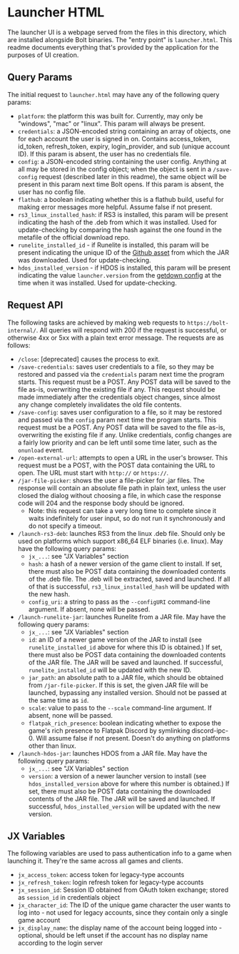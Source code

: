# Launcher HTML
The launcher UI is a webpage served from the files in this directory, which are installed alongside Bolt binaries. The "entry point" is `launcher.html`. This readme documents everything that's provided by the application for the purposes of UI creation.

## Query Params
The initial request to `launcher.html` may have any of the following query params:
- `platform`: the platform this was built for. Currently, may only be "windows", "mac" or "linux". This param will always be present.
- `credentials`: a JSON-encoded string containing an array of objects, one for each account the user is signed in on. Contains access_token, id_token, refresh_token, expiry, login_provider, and sub (unique account ID). If this param is absent, the user has no credentials file.
- `config`: a JSON-encoded string containing the user config. Anything at all may be stored in the config object; when the object is sent in a `/save-config` request (described later in this readme), the same object will be present in this param next time Bolt opens. If this param is absent, the user has no config file.
- `flathub`: a boolean indicating whether this is a flathub build, useful for making error messages more helpful. Assume false if not present.
- `rs3_linux_installed_hash`: if RS3 is installed, this param will be present indicating the hash of the .deb from which it was installed. Used for update-checking by comparing the hash against the one found in the metafile of the official download repo.
- `runelite_installed_id` - if Runelite is installed, this param will be present indicating the unique ID of the [Github asset](https://api.github.com/repos/runelite/launcher/releases) from which the JAR was downloaded. Used for update-checking.
- `hdos_installed_version` - if HDOS is installed, this param will be present indicating the value `launcher.version` from the [getdown config](https://cdn.hdos.dev/client/getdown.txt) at the time when it was installed. Used for update-checking.

## Request API
The following tasks are achieved by making web requests to `https://bolt-internal/`. All queries will respond with 200 if the request is successful, or otherwise 4xx or 5xx with a plain text error message. The requests are as follows:
- `/close`: [deprecated] causes the process to exit.
- `/save-credentials`: saves user credentials to a file, so they may be restored and passed via the `credentials` param next time the program starts. This request must be a POST. Any POST data will be saved to the file as-is, overwriting the existing file if any. This request should be made immediately after the credentials object changes, since almost any change completely invalidates the old file contents.
- `/save-config`: saves user configuration to a file, so it may be restored and passed via the `config` param next time the program starts. This request must be a POST. Any POST data will be saved to the file as-is, overwriting the existing file if any. Unlike credentials, config changes are a fairly low priority and can be left until some time later, such as the `onunload` event.
- `/open-external-url`: attempts to open a URL in the user's browser. This request must be a POST, with the POST data containing the URL to open. The URL must start with `http://` or `https://`.
- `/jar-file-picker`: shows the user a file-picker for .jar files. The response will contain an absolute file path in plain text, unless the user closed the dialog without choosing a file, in which case the response code will 204 and the response body should be ignored.
  - Note: this request can take a very long time to complete since it waits indefinitely for user input, so do not run it synchronously and do not specify a timeout.
- `/launch-rs3-deb`: launches RS3 from the linux .deb file. Should only be used on platforms which support x86_64 ELF binaries (i.e. linux). May have the following query params:
  - `jx_...`: see "JX Variables" section
  - `hash`: a hash of a newer version of the game client to install. If set, there must also be POST data containing the downloaded contents of the .deb file. The .deb will be extracted, saved and launched. If all of that is successful, `rs3_linux_installed_hash` will be updated with the new hash.
  - `config_uri`: a string to pass as the `--configURI` command-line argument. If absent, none will be passed.
- `/launch-runelite-jar`: launches Runelite from a JAR file. May have the following query params:
  - `jx_...`: see "JX Variables" section
  - `id`: an ID of a newer game version of the JAR to install (see `runelite_installed_id` above for where this ID is obtained.) If set, there must also be POST data containing the downloaded contents of the JAR file. The JAR will be saved and launched. If successful, `runelite_installed_id` will be updated with the new ID.
  - `jar_path`: an absolute path to a JAR file, which should be obtained from `/jar-file-picker`. If this is set, the given JAR file will be launched, bypassing any installed version. Should not be passed at the same time as `id`.
  - `scale`: value to pass to the `--scale` command-line argument. If absent, none will be passed.
  - `flatpak_rich_presence`: boolean indicating whether to expose the game's rich presence to Flatpak Discord by symlinking discord-ipc-0. Will assume false if not present. Doesn't do anything on platforms other than linux.
- `/launch-hdos-jar`: launches HDOS from a JAR file. May have the following query params:
  - `jx_...`: see "JX Variables" section
  - `version`: a version of a newer launcher version to install (see `hdos_installed_version` above for where this number is obtained.) If set, there must also be POST data containing the downloaded contents of the JAR file. The JAR will be saved and launched. If successful, `hdos_installed_version` will be updated with the new version.

## JX Variables
The following variables are used to pass authentication info to a game when launching it. They're the same across all games and clients.
- `jx_access_token`: access token for legacy-type accounts
- `jx_refresh_token`: login refresh token for legacy-type accounts
- `jx_session_id`: Session ID obtained from OAuth token exchange; stored as `session_id` in credentials object
- `jx_character_id`: The ID of the unique game character the user wants to log into - not used for legacy accounts, since they contain only a single game account
- `jx_display_name`: the display name of the account being logged into - optional, should be left unset if the account has no display name according to the login server
